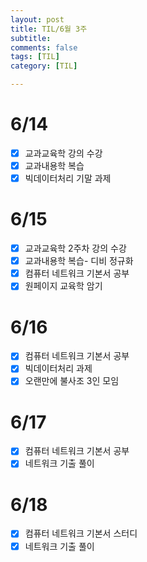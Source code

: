 ```yaml
---
layout: post
title: TIL/6월 3주
subtitle: 
comments: false
tags: [TIL]
category: [TIL]

---
```


# 6/14
- [x] 교과교육학 강의 수강
- [x] 교과내용학 복습
- [x] 빅데이터처리 기말 과제 

# 6/15
- [x] 교과교육학 2주차 강의 수강 
- [x] 교과내용학 복습- 디비 정규화
- [x] 컴퓨터 네트워크 기본서 공부
- [x] 원페이지 교육학 암기 

# 6/16
- [x] 컴퓨터 네트워크 기본서 공부
- [x] 빅데이터처리 과제
- [x] 오랜만에 불사조 3인 모임  

# 6/17
- [x] 컴퓨터 네트워크 기본서 공부
- [x] 네트워크 기출 풀이

# 6/18
- [x] 컴퓨터 네트워크 기본서 스터디 
- [x] 네트워크 기출 풀이
